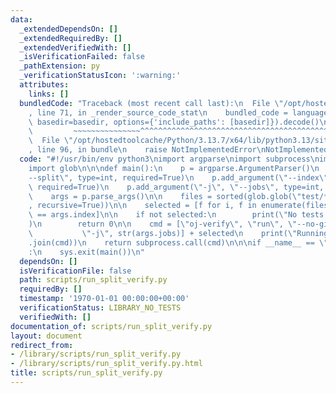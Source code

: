 ```yaml
---
data:
  _extendedDependsOn: []
  _extendedRequiredBy: []
  _extendedVerifiedWith: []
  _isVerificationFailed: false
  _pathExtension: py
  _verificationStatusIcon: ':warning:'
  attributes:
    links: []
  bundledCode: "Traceback (most recent call last):\n  File \"/opt/hostedtoolcache/Python/3.13.7/x64/lib/python3.13/site-packages/onlinejudge_verify/documentation/build.py\"\
    , line 71, in _render_source_code_stat\n    bundled_code = language.bundle(stat.path,\
    \ basedir=basedir, options={'include_paths': [basedir]}).decode()\n          \
    \         ~~~~~~~~~~~~~~~^^^^^^^^^^^^^^^^^^^^^^^^^^^^^^^^^^^^^^^^^^^^^^^^^^^^^^^^^^^^^^^^^^\n\
    \  File \"/opt/hostedtoolcache/Python/3.13.7/x64/lib/python3.13/site-packages/onlinejudge_verify/languages/python.py\"\
    , line 96, in bundle\n    raise NotImplementedError\nNotImplementedError\n"
  code: "#!/usr/bin/env python3\nimport argparse\nimport subprocess\nimport sys\n\
    import glob\n\n\ndef main():\n    p = argparse.ArgumentParser()\n    p.add_argument(\"\
    --split\", type=int, required=True)\n    p.add_argument(\"--index\", type=int,\
    \ required=True)\n    p.add_argument(\"-j\", \"--jobs\", type=int, default=1)\n\
    \    args = p.parse_args()\n\n    files = sorted(glob.glob(\"test/**/*.test.cpp\"\
    , recursive=True))\n\n    selected = [f for i, f in enumerate(files) if i % args.split\
    \ == args.index]\n\n    if not selected:\n        print(\"No tests for this partition.\"\
    )\n        return 0\n\n    cmd = [\"oj-verify\", \"run\", \"--no-git-push\",\n\
    \           \"-j\", str(args.jobs)] + selected\n    print(\"Running:\", \" \"\
    .join(cmd))\n    return subprocess.call(cmd)\n\n\nif __name__ == \"__main__\"\
    :\n    sys.exit(main())\n"
  dependsOn: []
  isVerificationFile: false
  path: scripts/run_split_verify.py
  requiredBy: []
  timestamp: '1970-01-01 00:00:00+00:00'
  verificationStatus: LIBRARY_NO_TESTS
  verifiedWith: []
documentation_of: scripts/run_split_verify.py
layout: document
redirect_from:
- /library/scripts/run_split_verify.py
- /library/scripts/run_split_verify.py.html
title: scripts/run_split_verify.py
---
```

